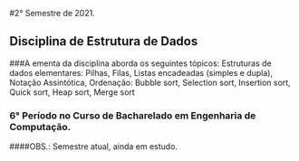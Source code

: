 #2° Semestre de 2021.
## Disciplina de Estrutura de Dados
###A ementa da disciplina aborda os seguintes tópicos:
Estruturas de dados elementares: Pilhas, Filas, Listas encadeadas (simples e dupla), Notação Assintótica, Ordenação: Bubble sort, Selection sort, Insertion sort, Quick sort, Heap sort, Merge sort

### 6° Período no Curso de Bacharelado em Engenharia de Computação.
####OBS.: Semestre atual, ainda em estudo.